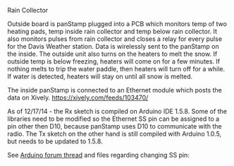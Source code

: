 Rain Collector

Outside board is panStamp plugged into a PCB which monitors temp of two heating pads, temp inside rain collector and temp below rain collector.  It also monitors pulses from rain collector and closes a relay for every pulse for the Davis Weather station.  Data is wirelessly sent to the panStamp on the inside.  The outside unit also turns on the heaters to melt the snow.  If outside temp is below freezing, heaters will come on for a few minutes.  If nothing melts to trip the water paddle, then heaters will turn off for a while.  If water is detected, heaters will stay on until all snow is melted.

The inside panStamp is connected to an Ethernet module which posts the data on Xively.
https://xively.com/feeds/103470/


As of 12/17/14 - the Rx sketch is compiled on Arduino IDE 1.5.8.  Some of the libraries need to be modified so the Ethernet SS pin can be assigned to a pin other then D10, because panStamp uses D10 to communicate with the radio.  The Tx sketch on the other hand is still compiled with Arduino 1.0.5, but needs to be updated to 1.5.8.

See [Arduino forum thread](http://forum.arduino.cc/index.php?topic=217423.msg1962182#msg1962182) and files regarding changing SS pin:




